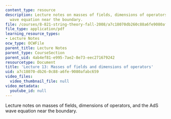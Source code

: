 ```yaml
---
content_type: resource
description: Lecture notes on masses of fields, dimensions of operators, and the AdS
  wave equation near the boundary.
file: /courses/8-821-string-theory-fall-2008/a7c18070db260c88a6fe9080afabc659_lecture13.pdf
file_type: application/pdf
learning_resource_types:
- Lecture Notes
ocw_type: OCWFile
parent_title: Lecture Notes
parent_type: CourseSection
parent_uid: 4ab4ef81-e995-7ae2-8e73-eec271679242
resourcetype: Document
title: 'Lecture 13: Masses of fields and dimensions of operators'
uid: a7c18070-db26-0c88-a6fe-9080afabc659
video_files:
  video_thumbnail_file: null
video_metadata:
  youtube_id: null
---
```

Lecture notes on masses of fields, dimensions of operators, and the AdS wave equation near the boundary.

